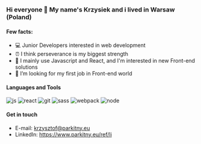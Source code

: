 ### Hi everyone 👋 My name's Krzysiek and i lived in Warsaw (Poland)

#### Few facts:
* 💻 Junior Developers interested in web development
* ⏰ I think perseverance is my biggest strength
* 📝 I mainly use Javascript and React, and I'm interested in new Front-end solutions
* 🤔 I’m looking for my first job in Front-end world

#### Languages and Tools
![js](https://www.parkitny.eu/ref/icons/js.png?raw=true "JavaScript")
![react](https://www.parkitny.eu/ref/icons/react.png?raw=true "React")
![git](https://www.parkitny.eu/ref/icons/git.png?raw=true "Git")
![sass](https://www.parkitny.eu/ref/icons/sass.png?raw=true "SASS")
![webpack](https://www.parkitny.eu/ref/icons/webpack.png?raw=true "Webpack")
![node](https://www.parkitny.eu/ref/icons/node.png?raw=true "node")

#### Get in touch
* E-mail: krzysztof@parkitny.eu
* LinkedIn: https://www.parkitny.eu/ref/li
